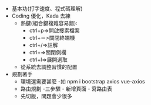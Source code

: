 - 基本功(打字速度、程式碼理解)
- Coding 優化，Kada 去練
  - 熱鍵(組合鍵複雜容易錯):
    - ctrl+p=>開啟搜索檔案
    - ctrl+＝>關閉終端機
    - ctrl+/=>註解
    - ctrl+\=>關閉側欄
    - ctrl+l=>展開選取
  - 從系統去調整習慣的配置
- 規劃著手
  - 環境還需要甚麼 -如 npm i bootstrap axios vue-axios
  - 路由規劃 -三步驟 - 新增頁面 - 寫路由表
  - 先切版，問題會少很多
